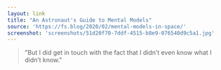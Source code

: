 ```yaml
---
layout: link
title: "An Astronaut's Guide to Mental Models"
source: 'https://fs.blog/2020/02/mental-models-in-space/'
screenshot: 'screenshots/51d20f70-7ddf-4515-b8e9-076540d9c5a1.jpg'
---
```


> "But I did get in touch with the fact that I didn’t even know what I didn’t know."


